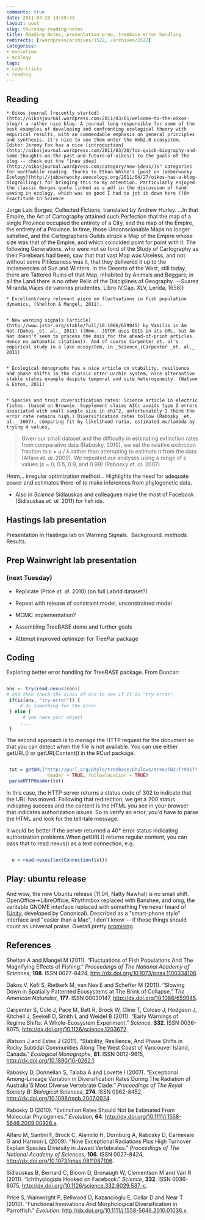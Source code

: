 ```yaml
---
comments: true
date: 2011-04-28 13:59:43
layout: post
slug: thursday-reading-notes
title: Reading Notes, presentation prep, treebase error handling
redirects: [/wordpress/archives/1522, /archives/1522]
categories:
- evolution
- ecology
tags:
- code-tricks
- reading
---
```


## Reading






	
    * Oikos journal [recently started](http://oikosjournal.wordpress.com/2011/03/01/welcome-to-the-oikos-blog/) a rather nice blog. A journal long responsible for some of the best examples of developing and confronting ecological theory with empirical results, with an commendable emphasis on general principles and synthesis, it's nice to see them enter the Web2.0 ecosystem. Editor Jeremy Fox has a nice [introduction](http://oikosjournal.wordpress.com/2011/03/20/fox-quick-biography-and-some-thoughts-on-the-past-and-future-of-oikos/) to the goals of the blog -- check out the "[new idea](http://oikosjournal.wordpress.com/category/new-ideas/)s" categories for worthwhile reading. Thanks to Ethan White's [post on Jabberwocky Ecology](http://jabberwocky.weecology.org/2011/04/27/oikos-has-a-blog-blogrolling/) for bringing this to my attention. Particularly enjoyed the classic Borges quote linked as a pdf in the discussion of hand waving in ecology, which was so good I had to jot it down here ((On Exactitude in Science
Jorge Luis Borges, Collected Fictions, translated by Andrew Hurley.
...In that Empire, the Art of Cartography attained such Perfection that the map of a single Province occupied the entirety of a City, and the map of the Empire, the entirety of a Province. In time, those Unconscionable Maps no longer satisfied, and the Cartographers Guilds struck a Map of the Empire whose size was that of the Empire, and which coincided point for point with it. The following Generations, who were not so fond of the Study of Cartography as their Forebears had been, saw that that vast Map was Useless, and not without some Pitilessness was it, that they delivered it up to the Inclemencies of Sun and Winters. In the Deserts of the West, still today, there are Tattered Ruins of that Map, inhabited by Animals and Beggars; in all the Land there is no other Relic of the Disciplines of Geography.
—Suarez Miranda,Viajes de varones prudentes, Libro IV,Cap. XLV, Lerida, 1658))

	
    * Excellent/very relevant piece on fluctuations in fish population dynamics, (Shelton & Mangel, 2011).

	
    * New warning signals [article](http://www.jstor.org/stable/full/10.1086/659945) by Vasilis in Am Nat.(Dakos _et. al._ 2011) ((Hmm.. JSTOR uses DOIs in its URL, but Am Nat doesn't seem to process the dois for the ahead-of-print articles. Hence no automatic citation)). And of course Carpenter et. al's empirical study in a lake ecosystem, in _Science_(Carpenter _et. al._ 2011)

	
    * Ecological monographs has a nice article on stability, resilience and phase shifts in the classic otter-urchin system, nice alterantive stable states example despite temporal and site heterogeneity. (Watson & Estes, 2011)

	
    * Species and trait diversification rates: Science article in electric fishes. (based on Brownie. Supplement claims AICc avoids type I errors associated with small sample size in chi^2, unfortunately I think the error rate remains high.) Diversification rates follow (Rabosky _et. al._ 2007), comparing fit by likelihood ratio, estimated mu/lambda by trying 4 values,





> Given our small dataset and the difficulty in estimating extinction rates from comparative data (Rabosky, 2010), we set the relative extinction fraction to ε = μ / λ rather than attempting to estimate it from the data (Alfaro _et. al._ 2009). We repeated our analyses using a range of ε values (ε = 0, 0.5, 0.9, and 0.99) (Rabosky _et. al._ 2007).


Hmm... irregular optimization method... Highlights the need for adequate power and estimates there-of to make inferences from phylogenetic data.



	
  * Also in _Science_ Sidlauskas and colleagues make the most of Facebook (Sidlauskas _et. al._ 2011) for fish ids.




## Hastings lab presentation


Presentation in Hastings lab on Warning Signals.  Background. methods. Results.


## Prep Wainwright lab presentation




### (next Tuesday)





	
  * Replicate (Price _et. al._ 2010) (on full Labrid dataset?)

	
  * Repeat with release of constraint model, unconstrained model

	
  * MCMC implementation?

	
  * Assembling TreeBASE demo and further goals

	
  * Attempt improved optimizer for TreePar package




## Coding


Exploring better error handling for TreeBASE package. From Duncan:


```r

ans <- try(read.nexus(con))
# and then check the class of ans to see if it is "try-error",
 if(is(ans, "try-error")) {
     # do something for the error
 } else {
      # you have your object
     ....
 }

```



> 
The second approach is to manage the HTTP request for the document so that you can detect when the file is not available. You can use either getURL() or getURLContent() in the RCurl package.



```r

 txt = getURL("http://purl.org/phylo/treebase/phylows/tree/TB2:Tr9917?format=nexus",
               header = TRUE, followlocation = TRUE)
 parseHTTPHeader(txt)

```



> 
In this case, the HTTP server returns a status code of 302 to indicate that the URL has moved. Following that redirection, we get a 200 status indicating success and the content is the HTML you see in your browser that indicates authorization issues. So to verify an error, you'd have to parse the HTML and look for the tell-tale message.

It would be better if the server returned a 40* error status indicating authorization problems.When getURL() returns regular content, you can pass that to read.nexus() as a text connection,
e.g.



```r

  o = read.nexus(textConnection(txt))

```



## Play: ubuntu release


And wow, the new Ubuntu release (11.04, Natty Nawhal) is no small shift. OpenOffice->LibreOffice, Rhythmbox replaced with Banshee, and omg, the veritable GNOME interface replaced with something I've never heard of ([Unity](http://en.wikipedia.org/wiki/Unity_%28desktop_environment%29), developed by Canonical). Described as a "smart-phone style" interface and "easier than a Mac", I don't know -- if those things should count as universal praise. Overall pretty [promising](http://www.zdnet.com/blog/open-source/what-you-need-to-know-about-the-new-ubuntu/8760).
## References

<p>Shelton A and Mangel M (2011).
&ldquo;Fluctuations of Fish Populations And The Magnifying Effects of Fishing.&rdquo;
<EM>Proceedings of The National Academy of Sciences</EM>, <B>108</B>.
ISSN 0027-8424, <a href="http://dx.doi.org/10.1073/pnas.1100334108">http://dx.doi.org/10.1073/pnas.1100334108</a>.
<p>Dakos V, Kéfi S, Rietkerk M, van Nes E and Scheffer M (2011).
&ldquo;Slowing Down in Spatially Patterned Ecosystems at The Brink of Collapse.&rdquo;
<EM>The American Naturalist</EM>, <B>177</B>.
ISSN 00030147, <a href="http://dx.doi.org/10.1086/659945">http://dx.doi.org/10.1086/659945</a>.
<p>Carpenter S, Cole J, Pace M, Batt R, Brock W, Cline T, Coloso J, Hodgson J, Kitchell J, Seekell D, Smith L and Weidel B (2011).
&ldquo;Early Warnings of Regime Shifts: A Whole-Ecosystem Experiment.&rdquo;
<EM>Science</EM>, <B>332</B>.
ISSN 0036-8075, <a href="http://dx.doi.org/10.1126/science.1203672">http://dx.doi.org/10.1126/science.1203672</a>.
<p>Watson J and Estes J (2011).
&ldquo;Stability, Resilience, And Phase Shifts in Rocky Subtidal Communities Along The West Coast of Vancouver Island, Canada.&rdquo;
<EM>Ecological Monographs</EM>, <B>81</B>.
ISSN 0012-9615, <a href="http://dx.doi.org/10.1890/10-0262.1">http://dx.doi.org/10.1890/10-0262.1</a>.
<p>Rabosky D, Donnellan S, Talaba A and Lovette I (2007).
&ldquo;Exceptional Among-Lineage Variation in Diversification Rates During The Radiation of Australia'S Most Diverse Vertebrate Clade.&rdquo;
<EM>Proceedings of The Royal Society B: Biological Sciences</EM>, <B>274</B>.
ISSN 0962-8452, <a href="http://dx.doi.org/10.1098/rspb.2007.0924">http://dx.doi.org/10.1098/rspb.2007.0924</a>.
<p>Rabosky D (2010).
&ldquo;Extinction Rates Should Not be Estimated From Molecular Phylogenies.&rdquo;
<EM>Evolution</EM>, <B>64</B>.
<a href="http://dx.doi.org/10.1111/j.1558-5646.2009.00926.x">http://dx.doi.org/10.1111/j.1558-5646.2009.00926.x</a>.
<p>Alfaro M, Santini F, Brock C, Alamillo H, Dornburg A, Rabosky D, Carnevale G and Harmon L (2009).
&ldquo;Nine Exceptional Radiations Plus High Turnover Explain Species Diversity in Jawed Vertebrates.&rdquo;
<EM>Proceedings of The National Academy of Sciences</EM>, <B>106</B>.
ISSN 0027-8424, <a href="http://dx.doi.org/10.1073/pnas.0811087106">http://dx.doi.org/10.1073/pnas.0811087106</a>.
<p>Sidlauskas B, Bernard C, Bloom D, Bronaugh W, Clementson M and Vari R (2011).
&ldquo;Ichthyologists Hooked on Facebook.&rdquo;
<EM>Science</EM>, <B>332</B>.
ISSN 0036-8075, <a href="http://dx.doi.org/10.1126/science.332.6029.537-c">http://dx.doi.org/10.1126/science.332.6029.537-c</a>.
<p>Price S, Wainwright P, Bellwood D, Kazancioglu E, Collar D and Near T (2010).
&ldquo;Functional Innovations And Morphological Diversification in Parrotfish.&rdquo;
<EM>Evolution</EM>.
<a href="http://dx.doi.org/10.1111/j.1558-5646.2010.01036.x">http://dx.doi.org/10.1111/j.1558-5646.2010.01036.x</a>.
